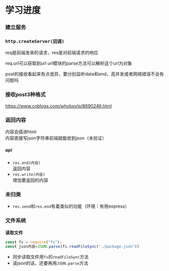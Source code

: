 # 学习进度

### 建立服务

### `http.createServer(回调)`

req是前端发来的请求，res是对前端请求的响应

req.url可以获取到url
url模块的parse方法可以解析这个url为对象

post的接收看起来有点诡异，要分别监听data和end，高并发或者网络错误不会有问题吗



### 接收post3种格式

https://www.cnblogs.com/whybxy/p/8690246.html

### 返回内容

内容会插进html  
内容直接写json字符串前端就能收到json（未验证）

##### api

- `res.end(内容)`  
  返回内容
- `res.write(内容)`  
  增加要返回的内容

### 未归类

- `res.send`和`res.end`有着类似的功能（环境：有用express）





### 文件系统

**读取文件**

```javascript
const fs = require("fs");
const json内容=JSON.parse(fs.readFileSync("./package.json"))
```

- 同步读取文件用`fs`的`readFileSync`方法
- 读json的话，还要再用`JSON.parse`方法

